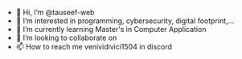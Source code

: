 - 👋 Hi, I’m @tauseef-web
- 👀 I’m interested in programming, cybersecurity, digital footprint,...
- 🌱 I’m currently learning Master's in Computer Application
- 💞️ I’m looking to collaborate on
- 📫 How to reach me venividivici1504 in discord

<!---
tauseef-web/tauseef-web is a ✨ special ✨ repository because its `README.md` (this file) appears on your GitHub profile.
You can click the Preview link to take a look at your changes.
--->
